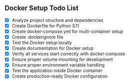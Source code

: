 ## Docker Setup Todo List

- [x] Analyze project structure and dependencies
- [x] Create Dockerfile for Python 3.11
- [x] Create docker-compose.yml for multi-container setup
- [x] Create .dockerignore file
- [x] Test the Docker setup locally
- [x] Create documentation for Docker setup
- [x] Verify all services start correctly with docker-compose
- [x] Ensure proper volume mounting for development
- [x] Ensure proper environment variable handling
- [x] Test the application inside Docker container
- [x] Create production-ready Docker configuration
